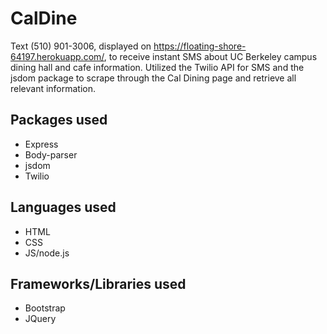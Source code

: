 # CalDine #
Text (510) 901-3006, displayed on https://floating-shore-64197.herokuapp.com/, to receive instant SMS about UC Berkeley campus dining hall and cafe information. Utilized the Twilio API for SMS and the jsdom package to scrape through the Cal Dining page and retrieve all relevant information.
## Packages used ##
* Express
* Body-parser
* jsdom
* Twilio
## Languages used ##
* HTML
* CSS
* JS/node.js
## Frameworks/Libraries used ##
* Bootstrap
* JQuery
